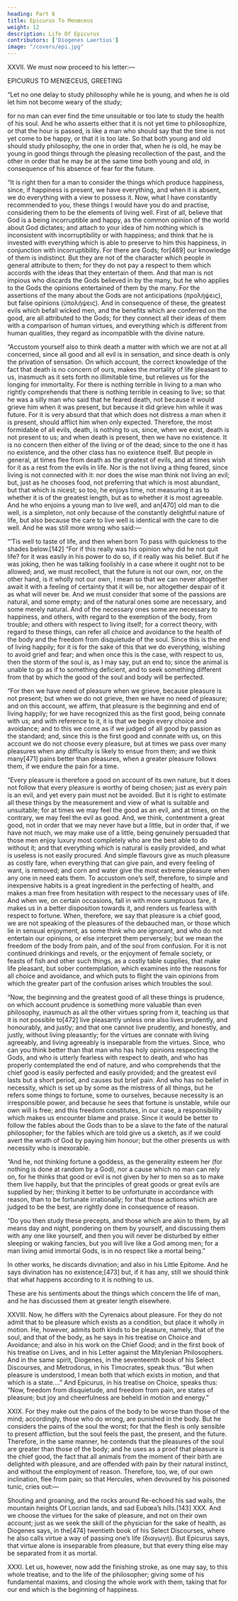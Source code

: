 ```yaml
---
heading: Part 6
title: Epicurus To Menœceus
weight: 12
description: Life Of Epicurus
contributors: ['Diogenes Laertius']
image: "/covers/epi.jpg"
---
```



XXVII. We must now proceed to his letter:—

EPICURUS TO MENŒCEUS, GREETING

“Let no one delay to study philosophy while he is young, and when he is old let him not become weary of the study; 

for no man can ever find the time unsuitable or too late to study the health of his soul. And he who asserts either that it is not yet time to philosophize, or that the hour is passed, is like a man who should say that the time is not yet come to be happy, or that it is too late. So that both young and old should study philosophy, the one in order that, when he is old, he may be young in good things through the pleasing recollection of the past, and the other in order that he may be at the same time both young and old, in consequence of his absence of fear for the future.

“It is right then for a man to consider the things which produce happiness, since, if happiness is present, we have everything, and when it is absent, we do everything with a view to possess it. Now, what I have constantly recommended to you, these things I would have you do and practise, considering them to be the elements of living well. First of all, believe that God is a being incorruptible and happy, as the common opinion of the world about God dictates; and attach to your idea of him nothing which is inconsistent with incorruptibility or with happiness; and think that he is invested with everything which is able to preserve to him this happiness, in conjunction with incorruptibility. For there are Gods; for[469] our knowledge of them is indistinct. But they are not of the character which people in general attribute to them; for they do not pay a respect to them which accords with the ideas that they entertain of them. And that man is not impious who discards the Gods believed in by the many, but he who applies to the Gods the opinions entertained of them by the many. For the assertions of the many about the Gods are not anticipations (προλήψεις), but false opinions (ὑπολήψεις). And in consequence of these, the greatest evils which befall wicked men, and the benefits which are conferred on the good, are all attributed to the Gods; for they connect all their ideas of them with a comparison of human virtues, and everything which is different from human qualities, they regard as incompatible with the divine nature.

“Accustom yourself also to think death a matter with which we are not at all concerned, since all good and all evil is in sensation, and since death is only the privation of sensation. On which account, the correct knowledge of the fact that death is no concern of ours, makes the mortality of life pleasant to us, inasmuch as it sets forth no illimitable time, but relieves us for the longing for immortality. For there is nothing terrible in living to a man who rightly comprehends that there is nothing terrible in ceasing to live; so that he was a silly man who said that he feared death, not because it would grieve him when it was present, but because it did grieve him while it was future. For it is very absurd that that which does not distress a man when it is present, should afflict him when only expected. Therefore, the most formidable of all evils, death, is nothing to us, since, when we exist, death is not present to us; and when death is present, then we have no existence. It is no concern then either of the living or of the dead; since to the one it has no existence, and the other class has no existence itself. But people in general, at times flee from death as the greatest of evils, and at times wish for it as a rest from the evils in life. Nor is the not living a thing feared, since living is not connected with it: nor does the wise man think not living an evil; but, just as he chooses food, not preferring that which is most abundant, but that which is nicest; so too, he enjoys time, not measuring it as to whether it is of the greatest length, but as to whether it is most agreeable. And he who enjoins a young man to live well, and an[470] old man to die well, is a simpleton, not only because of the constantly delightful nature of life, but also because the care to live well is identical with the care to die well. And he was still more wrong who said:—

“’Tis well to taste of life, and then when born
To pass with quickness to the shades below.[142]
“For if this really was his opinion why did he not quit life? for it was easily in his power to do so, if it really was his belief. But if he was joking, then he was talking foolishly in a case where it ought not to be allowed; and, we must recollect, that the future is not our own, nor, on the other hand, is it wholly not our own, I mean so that we can never altogether await it with a feeling of certainty that it will be, nor altogether despair of it as what will never be. And we must consider that some of the passions are natural, and some empty; and of the natural ones some are necessary, and some merely natural. And of the necessary ones some are necessary to happiness, and others, with regard to the exemption of the body, from trouble; and others with respect to living itself; for a correct theory, with regard to these things, can refer all choice and avoidance to the health of the body and the freedom from disquietude of the soul. Since this is the end of living happily; for it is for the sake of this that we do everything, wishing to avoid grief and fear; and when once this is the case, with respect to us, then the storm of the soul is, as I may say, put an end to; since the animal is unable to go as if to something deficient, and to seek something different from that by which the good of the soul and body will be perfected.

“For then we have need of pleasure when we grieve, because pleasure is not present; but when we do not grieve, then we have no need of pleasure; and on this account, we affirm, that pleasure is the beginning and end of living happily; for we have recognized this as the first good, being connate with us; and with reference to it, it is that we begin every choice and avoidance; and to this we come as if we judged of all good by passion as the standard; and, since this is the first good and connate with us, on this account we do not choose every pleasure, but at times we pass over many pleasures when any difficulty is likely to ensue from them; and we think many[471] pains better than pleasures, when a greater pleasure follows them, if we endure the pain for a time.

“Every pleasure is therefore a good on account of its own nature, but it does not follow that every pleasure is worthy of being chosen; just as every pain is an evil, and yet every pain must not be avoided. But it is right to estimate all these things by the measurement and view of what is suitable and unsuitable; for at times we may feel the good as an evil, and at times, on the contrary, we may feel the evil as good. And, we think, contentment a great good, not in order that we may never have but a little, but in order that, if we have not much, we may make use of a little, being genuinely persuaded that those men enjoy luxury most completely who are the best able to do without it; and that everything which is natural is easily provided, and what is useless is not easily procured. And simple flavours give as much pleasure as costly fare, when everything that can give pain, and every feeling of want, is removed; and corn and water give the most extreme pleasure when any one in need eats them. To accustom one’s self, therefore, to simple and inexpensive habits is a great ingredient in the perfecting of health, and makes a man free from hesitation with respect to the necessary uses of life. And when we, on certain occasions, fall in with more sumptuous fare, it makes us in a better disposition towards it, and renders us fearless with respect to fortune. When, therefore, we say that pleasure is a chief good, we are not speaking of the pleasures of the debauched man, or those which lie in sensual enjoyment, as some think who are ignorant, and who do not entertain our opinions, or else interpret them perversely; but we mean the freedom of the body from pain, and of the soul from confusion. For it is not continued drinkings and revels, or the enjoyment of female society, or feasts of fish and other such things, as a costly table supplies, that make life pleasant, but sober contemplation, which examines into the reasons for all choice and avoidance, and which puts to flight the vain opinions from which the greater part of the confusion arises which troubles the soul.

“Now, the beginning and the greatest good of all these things is prudence, on which account prudence is something more valuable than even philosophy, inasmuch as all the other virtues spring from it, teaching us that it is not possible to[472] live pleasantly unless one also lives prudently, and honourably, and justly; and that one cannot live prudently, and honestly, and justly, without living pleasantly; for the virtues are connate with living agreeably, and living agreeably is inseparable from the virtues. Since, who can you think better than that man who has holy opinions respecting the Gods, and who is utterly fearless with respect to death, and who has properly contemplated the end of nature, and who comprehends that the chief good is easily perfected and easily provided; and the greatest evil lasts but a short period, and causes but brief pain. And who has no belief in necessity, which is set up by some as the mistress of all things, but he refers some things to fortune, some to ourselves, because necessity is an irresponsible power, and because he sees that fortune is unstable, while our own will is free; and this freedom constitutes, in our case, a responsibility which makes us encounter blame and praise. Since it would be better to follow the fables about the Gods than to be a slave to the fate of the natural philosopher; for the fables which are told give us a sketch, as if we could avert the wrath of God by paying him honour; but the other presents us with necessity who is inexorable.

“And he, not thinking fortune a goddess, as the generality esteem her (for nothing is done at random by a God), nor a cause which no man can rely on, for he thinks that good or evil is not given by her to men so as to make them live happily, but that the principles of great goods or great evils are supplied by her; thinking it better to be unfortunate in accordance with reason, than to be fortunate irrationally; for that those actions which are judged to be the best, are rightly done in consequence of reason.

“Do you then study these precepts, and those which are akin to them, by all means day and night, pondering on them by yourself, and discussing them with any one like yourself, and then you will never be disturbed by either sleeping or waking fancies, but you will live like a God among men; for a man living amid immortal Gods, is in no respect like a mortal being.”

In other works, he discards divination; and also in his Little Epitome. And he says divination has no existence;[473] but, if it has any, still we should think that what happens according to it is nothing to us.

These are his sentiments about the things which concern the life of man, and he has discussed them at greater length elsewhere.

XXVIII. Now, he differs with the Cyrenaics about pleasure. For they do not admit that to be pleasure which exists as a condition, but place it wholly in motion. He, however, admits both kinds to be pleasure, namely, that of the soul, and that of the body, as he says in his treatise on Choice and Avoidance; and also in his work on the Chief Good; and in the first book of his treatise on Lives, and in his Letter against the Mitylenian Philosophers. And in the same spirit, Diogenes, in the seventeenth book of his Select Discourses, and Metrodorus, in his Timocrates, speak thus. “But when pleasure is understood, I mean both that which exists in motion, and that which is a state.…” And Epicurus, in his treatise on Choice, speaks thus: “Now, freedom from disquietude, and freedom from pain, are states of pleasure; but joy and cheerfulness are beheld in motion and energy.”

XXIX. For they make out the pains of the body to be worse than those of the mind; accordingly, those who do wrong, are punished in the body. But he considers the pains of the soul the worst; for that the flesh is only sensible to present affliction, but the soul feels the past, the present, and the future. Therefore, in the same manner, he contends that the pleasures of the soul are greater than those of the body; and he uses as a proof that pleasure is the chief good, the fact that all animals from the moment of their birth are delighted with pleasure, and are offended with pain by their natural instinct, and without the employment of reason. Therefore, too, we, of our own inclination, flee from pain; so that Hercules, when devoured by his poisoned tunic, cries out:—

Shouting and groaning, and the rocks around
Re-echoed his sad wails, the mountain heights
Of Locrian lands, and sad Eubœa’s hills.[143]
XXX. And we choose the virtues for the sake of pleasure, and not on their own account; just as we seek the skill of the physician for the sake of health, as Diogenes says, in the[474] twentieth book of his Select Discourses, where he also calls virtue a way of passing one’s life (διαγωγή). But Epicurus says, that virtue alone is inseparable from pleasure, but that every thing else may be separated from it as mortal.

XXXI. Let us, however, now add the finishing stroke, as one may say, to this whole treatise, and to the life of the philosopher; giving some of his fundamental maxims, and closing the whole work with them, taking that for our end which is the beginning of happiness.

<!-- 1. “That which is happy and imperishable, neither has trouble itself, nor does it cause it to anything; so that it is not subject to the feelings of either anger or gratitude; for these feelings only exist in what is weak.

(In other passages he says that the Gods are speculated on by reason, some existing according to number, and others according to some similarity of form, arising from the continual flowing on of similar images, perfected for this very purpose in human form.)

2. “Death is nothing to us; for that which is dissolved is devoid of sensation, and that which is devoid of sensation is nothing to us.

3. “The limit of the greatness of the pleasures is the removal of everything which can give pain. And where pleasure is, as long as it lasts, that which gives pain, or that which feels pain, or both of them, are absent.

4. “Pain does not abide continuously in the flesh, but in its extremity it is present only a very short time. That pain which only just exceeds the pleasure in the flesh, does not last many days. But long diseases have in them more that is pleasant than painful to the flesh.

5. “It is not possible to live pleasantly without living prudently, and honourably, and justly; nor to live prudently, and honourably, and justly, without living pleasantly. But he to whom it does not happen to live prudently, honourably, and justly, cannot possibly live pleasantly.

6. “For the sake of feeling confidence and security with regard to men, and not with reference to the nature of government and kingly power being a good, some men have wished to be eminent and powerful, in order that others might attain this feeling by their means; thinking that so they would secure safety as far as men are concerned. So that, if the life of[475] such men is safe, they have attained to the nature of good; but if it is not safe, then they have failed in obtaining that for the sake of which they originally desired power according to the order of nature.[144]

7. “No pleasure is intrinsically bad: but the efficient causes of some pleasures bring with them a great many perturbations of pleasure.

8. “If every pleasure were condensed, if one may so say, and if each lasted long, and affected the whole body, or the essential parts of it, then there would be no difference between one pleasure and another.

9. “If those things which make the pleasures of debauched men, put an end to the fears of the mind, and to those which arise about the heavenly bodies, and death, and pain; and if they taught us what ought to be the limit of our desires, we should have no pretence for blaming those who wholly devote themselves to pleasure, and who never feel any pain or grief (which is the chief evil) from any quarter.

10. “If apprehensions relating to the heavenly bodies did not disturb us, and if the terrors of death have no concern with us, and if we had the courage to contemplate the boundaries of pain and of the desires, we should have no need of physiological studies.

11. “It would not be possible for a person to banish all fear about those things which are called most essential, unless he knew what is the nature of the universe, or if he had any idea that the fables told about it could be true; and therefore, it is, that a person cannot enjoy unmixed pleasure without physiological knowledge.

12. “It would be no good for a man to secure himself safety as far as men are concerned, while in a state of apprehension as to all the heavenly bodies, and those under the earth, and in short, all those in the infinite.

13. “Irresistible power and great wealth may, up to a certain point, give us security as far as men are concerned; but the security of men in general depends upon the tranquillity of their souls, and their freedom from ambition.

[476]

14. “The riches of nature are defined and easily procurable; but vain desires are insatiable.

15. “The wise man is but little favoured by fortune; but his reason procures him the greatest and most valuable goods, and these he does enjoy, and will enjoy the whole of his life.

16. “The just man is the freest of all men from disquietude; but the unjust man is a perpetual prey to it.

17. “Pleasure in the flesh is not increased, when once the pain arising from want is removed; it is only diversified.

18. “The most perfect happiness of the soul depends on these reflections, and on opinions of a similar character on all those questions which cause the greatest alarm to the mind.

19. “Infinite and finite time both have equal pleasure, if any one measures its limits by reason.

20. “If the flesh could experience boundless pleasure, it would want to dispose of eternity.[145]

21. “But reason, enabling us to conceive the end and dissolution of the body, and liberating us from the fears relative to eternity, procures for us all the happiness of which life is capable, so completely that we have no further occasion to include eternity in our desires. In this disposition of mind, man is happy even when his troubles engage him to quit life; and to die thus, is for him only to interrupt a life of happiness.

22. “He who is acquainted with the limits of life knows, that that which removes the pain which arises from want, and which makes the whole of life perfect, is easily procurable; so that he has no need of those things which can only be attained with trouble.

23. “But as to the subsisting end, we ought to consider it with all the clearness and evidence which we refer to whatever we think and believe; otherwise, all things will be full of confusion and uncertainty of judgment.

24. “If you resist all the senses, you will not even have anything left to which you can refer, or by which you may be able to judge of the falsehood of the senses which you condemn.

25. “If you simply discard one sense, and do not distinguish between the different elements of the judgment, so as to know[477] on the one hand, the induction which goes beyond the actual sensation, or, on the other, the actual and immediate notion; the affections, and all the conceptions of the mind which lean directly on the sensible representation, you will be imputing trouble into the other sense, and destroying in that quarter every species of criterion.

26. “If you allow equal authority to the ideas, which, being only inductive, require to be verified, and to those which bear about them an immediate certainty, you will not escape error; for you will be confounding doubtful opinions with those which are not doubtful, and true judgments with those of a different character.

27. “If, on every occasion, we do not refer every one of our actions to the chief end of nature, if we turn aside from that to seek or avoid some other object, there will be a want of agreement between our words and our actions.

28. “Of all the things which wisdom provides for the happiness of the whole life, by far the most important is the acquisition of friendship.

29. “The same opinion encourages man to trust that no evil will be everlasting, or even of long duration; as it sees that, in the space of life allotted to us, the protection of friendship is most sure and trustworthy.

30. “Of the desires, some are natural and necessary, some natural, but not necessary, and some are neither natural nor necessary, but owe their existence to vain opinions.”

(Epicurus thinks that those are natural and necessary which put an end to pains, as drink when one is thirsty; and that those are natural but not necessary which only diversify pleasure, but do not remove pain, such as expensive food; and that these are neither natural nor necessary, which are such as crowns, or the erection of statues.)

31. “Those desires which do not lead to pain, if they are not satisfied, are not necessary. It is easy to impose silence on them when they appear difficult to gratify, or likely to produce injury.

32. “When the natural desires, the failing to satisfy which is, nevertheless, not painful, are violent and obstinate, it is a proof that there is an admixture of vain opinion in them; for then energy does not arise from their own nature, but from the vain opinions of men.

[478]

33. “Natural justice is a covenant of what is suitable, leading men to avoid injuring one another, and being injured.

34. “Those animals which are unable to enter into an argument of this nature, or to guard against doing or sustaining mutual injury, have no such thing as justice or injustice. And the case is the same with those nations, the members of which are either unwilling or unable to enter into a covenant to respect their mutual interests.

35. “Justice has no independent existence; it results from mutual contracts, and establishes itself wherever there is a mutual engagement to guard against doing or sustaining mutual injury.

36. “Injustice is not intrinsically bad; it has this character only because there is joined with it a fear of not escaping those who are appointed to punish actions marked with that character.

37. “It is not possible for a man who secretly does anything in contravention of the agreement which men have made with one another, to guard against doing, or sustaining mutual injury, to believe that he shall always escape notice, even if he have escaped notice already ten thousand times; for, till his death, it is uncertain whether he will not be detected.

38. “In a general point of view, justice is the same thing to every one; for there is something advantageous in mutual society. Nevertheless, the difference of place, and divers other circumstances, make justice vary.

39. “From the moment that a thing declared just by the law is generally recognized as useful for the mutual relations of men, it becomes really just, whether it is universally regarded as such or not.

40. “But if, on the contrary, a thing established by law is not really useful for the social relations, then it is not just; and if that which was just, inasmuch as it was useful, loses this character, after having been for some time considered so, it is not less true that, during that time, it was really just, at least for those who do not perplex themselves about vain words, but who prefer, in every case, examining and judging for themselves.

41. “When, without any fresh circumstances arising, a thing which has been declared just in practice does not agree with the impressions of reason, that is a proof that the thing[479] was not really just. In the same way, when in consequence of new circumstances, a thing which has been pronounced just does not any longer appear to agree with utility, the thing which was just, inasmuch as it was useful to the social relations and intercourse of mankind, ceases to be just the moment when it ceases to be useful.

42. “He who desires to live tranquilly without having any thing to fear from other men, ought to make himself friends; those whom he cannot make friends of, he should, at least, avoid rendering enemies; and if that is not in his power, he should, as far as possible, avoid all intercourse with them, and keep them aloof, as far as it is for his interest to do so.

43. “The happiest men are they who have arrived at the point of having nothing to fear from those who surround them. Such men live with one another most agreeably, having the firmest grounds of confidence in one another, enjoying the advantages of friendship in all their fulness, and not lamenting, as a pitiable circumstance, the premature death of their friends.” -->